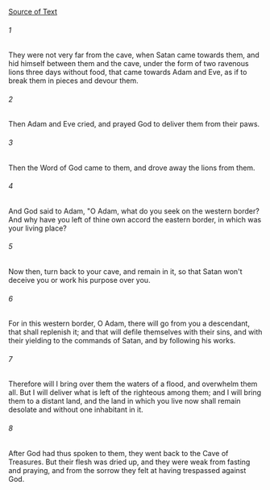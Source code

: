 [Source of Text](https://github.com/scrollmapper/bible_databases_deuterocanonical)

###### 1
They were not very far from the cave, when Satan came towards them,
and hid himself between them and the cave, under the form of two
ravenous lions three days without food, that came towards Adam and Eve,
as if to break them in pieces and devour them.

###### 2
Then Adam and Eve cried, and prayed God to deliver them from their
paws.

###### 3
Then the Word of God came to them, and drove away the lions from them.

###### 4
And God said to Adam, "O Adam, what do you seek on the western
border?  And why have you left of thine own accord the eastern border,
in which was your living place?

###### 5
Now then, turn back to your cave, and remain in it, so that Satan
won't deceive you or work his purpose over you.

###### 6
For in this western border, O Adam, there will go from you a
descendant, that shall replenish it; and that will defile themselves
with their sins, and with their yielding to the commands of Satan, and
by following his works.

###### 7
Therefore will I bring over them the waters of a flood, and overwhelm
them all.  But I will deliver what is left of the righteous among them;
and I will bring them to a distant land, and the land in which you live
now shall remain desolate and without one inhabitant in it.

###### 8
After God had thus spoken to them, they went back to the Cave of
Treasures.  But their flesh was dried up, and they were weak from
fasting and praying, and from the sorrow they felt at having trespassed
against God.